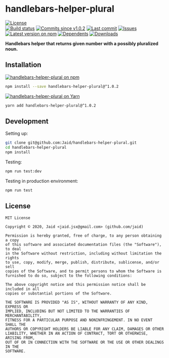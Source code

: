 # handlebars-helper-plural


<a href="https://raw.githubusercontent.com/Jaid/handlebars-helper-plural/master/license.txt"><img src="https://img.shields.io/github/license/Jaid/handlebars-helper-plural?style=flat-square" alt="License"/></a>  
<a href="https://actions-badge.atrox.dev/Jaid/handlebars-helper-plural/goto"><img src="https://img.shields.io/endpoint.svg?style=flat-square&url=https%3A%2F%2Factions-badge.atrox.dev%2FJaid%2Fhandlebars-helper-plural%2Fbadge" alt="Build status"/></a> <a href="https://github.com/Jaid/handlebars-helper-plural/commits"><img src="https://img.shields.io/github/commits-since/Jaid/handlebars-helper-plural/v1.0.2?style=flat-square&logo=github" alt="Commits since v1.0.2"/></a> <a href="https://github.com/Jaid/handlebars-helper-plural/commits"><img src="https://img.shields.io/github/last-commit/Jaid/handlebars-helper-plural?style=flat-square&logo=github" alt="Last commit"/></a> <a href="https://github.com/Jaid/handlebars-helper-plural/issues"><img src="https://img.shields.io/github/issues/Jaid/handlebars-helper-plural?style=flat-square&logo=github" alt="Issues"/></a>  
<a href="https://npmjs.com/package/handlebars-helper-plural"><img src="https://img.shields.io/npm/v/handlebars-helper-plural?style=flat-square&logo=npm&label=latest%20version" alt="Latest version on npm"/></a> <a href="https://github.com/Jaid/handlebars-helper-plural/network/dependents"><img src="https://img.shields.io/librariesio/dependents/npm/handlebars-helper-plural?style=flat-square&logo=npm" alt="Dependents"/></a> <a href="https://npmjs.com/package/handlebars-helper-plural"><img src="https://img.shields.io/npm/dm/handlebars-helper-plural?style=flat-square&logo=npm" alt="Downloads"/></a>

**Handlebars helper that returns given number with a possibly pluralized noun.**















## Installation
<a href="https://npmjs.com/package/handlebars-helper-plural"><img src="https://img.shields.io/badge/npm-handlebars--helper--plural-C23039?style=flat-square&logo=npm" alt="handlebars-helper-plural on npm"/></a>
```bash
npm install --save handlebars-helper-plural@^1.0.2
```
<a href="https://yarnpkg.com/package/handlebars-helper-plural"><img src="https://img.shields.io/badge/Yarn-handlebars--helper--plural-2F8CB7?style=flat-square&logo=yarn&logoColor=white" alt="handlebars-helper-plural on Yarn"/></a>
```bash
yarn add handlebars-helper-plural@^1.0.2
```








## Development



Setting up:
```bash
git clone git@github.com:Jaid/handlebars-helper-plural.git
cd handlebars-helper-plural
npm install
```
Testing:
```bash
npm run test:dev
```
Testing in production environment:
```bash
npm run test
```


## License
```text
MIT License

Copyright © 2020, Jaid <jaid.jsx@gmail.com> (github.com/jaid)

Permission is hereby granted, free of charge, to any person obtaining a copy
of this software and associated documentation files (the "Software"), to deal
in the Software without restriction, including without limitation the rights
to use, copy, modify, merge, publish, distribute, sublicense, and/or sell
copies of the Software, and to permit persons to whom the Software is
furnished to do so, subject to the following conditions:

The above copyright notice and this permission notice shall be included in all
copies or substantial portions of the Software.

THE SOFTWARE IS PROVIDED "AS IS", WITHOUT WARRANTY OF ANY KIND, EXPRESS OR
IMPLIED, INCLUDING BUT NOT LIMITED TO THE WARRANTIES OF MERCHANTABILITY,
FITNESS FOR A PARTICULAR PURPOSE AND NONINFRINGEMENT. IN NO EVENT SHALL THE
AUTHORS OR COPYRIGHT HOLDERS BE LIABLE FOR ANY CLAIM, DAMAGES OR OTHER
LIABILITY, WHETHER IN AN ACTION OF CONTRACT, TORT OR OTHERWISE, ARISING FROM,
OUT OF OR IN CONNECTION WITH THE SOFTWARE OR THE USE OR OTHER DEALINGS IN THE
SOFTWARE.
```
